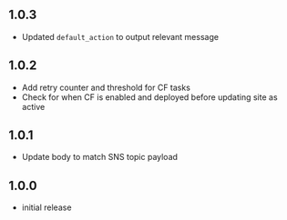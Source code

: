## 1.0.3

- Updated `default_action` to output relevant message

## 1.0.2

- Add retry counter and threshold for CF tasks
- Check for when CF is enabled and deployed before updating site as active

## 1.0.1

- Update body to match SNS topic payload

## 1.0.0

- initial release